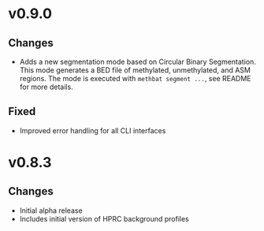# v0.9.0
## Changes
- Adds a new segmentation mode based on Circular Binary Segmentation. This mode generates a BED file of methylated, unmethylated, and ASM regions. The mode is executed with `methbat segment ...`, see README for more details.

## Fixed
- Improved error handling for all CLI interfaces

# v0.8.3
## Changes
- Initial alpha release
- Includes initial version of HPRC background profiles

